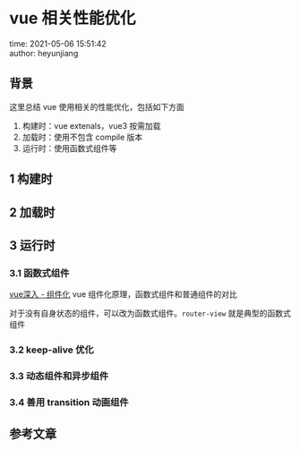 # vue 相关性能优化

time: 2021-05-06 15:51:42  
author: heyunjiang

## 背景

这里总结 vue 使用相关的性能优化，包括如下方面  
1. 构建时：vue extenals，vue3 按需加载
2. 加载时：使用不包含 compile 版本
3. 运行时：使用函数式组件等

## 1 构建时

## 2 加载时

## 3 运行时

### 3.1 函数式组件

[vue深入 - 组件化](vue/vue高能/函数式组件.md) vue 组件化原理，函数式组件和普通组件的对比

对于没有自身状态的组件，可以改为函数式组件。`router-view` 就是典型的函数式组件

### 3.2 keep-alive 优化

### 3.3 动态组件和异步组件

### 3.4 善用 transition 动画组件

## 参考文章
